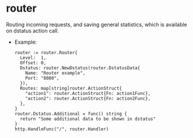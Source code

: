 # router

Routing incoming requests, and saving general statistics, which is available on dstatus action call.

* Example:
  ```
  router := router.Router{
    Level:  1,
    Offset: 0,
    Dstatus: router.NewDstatus(router.DstatusData{
      Name: "Router example",
      Port: "8080",
    }),
    Routes: map[string]router.ActionStruct{
      "action1": router.ActionStruct{Fn: action1Func},
      "action2": router.ActionStruct{Fn: action2Func},
    },
  }
  router.Dstatus.Additional = func() string {
    return "Some additional data to be shown in dstatus"
  }
  http.HandleFunc("/", router.Handler)
   ```

